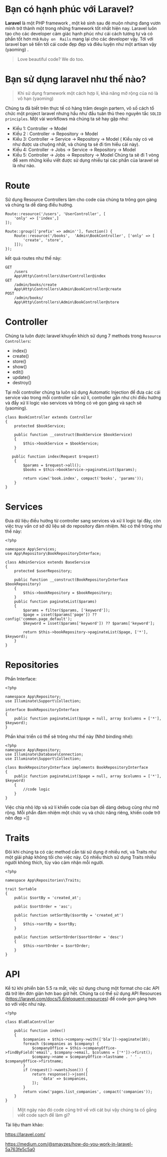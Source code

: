 # Bạn có hạnh phúc với Laravel?
**Laravel** là một PHP framework , một kẻ sinh sau đẻ muộn nhưng đang vươn mình trở thành một trong những framework tốt nhất hiện nay.
Laravel luôn tạo cho các developer cảm giác hạnh phúc như cái cách tương tự và có phần tốt hơn mà `Ruby on  Rails` mang lại cho các developer vậy.
Tới với laravel bạn sẽ tiến tới cái code đẹp đẹp và điêu luyện như một artisan vậy (yaoming) .
> Love beautiful code? We do too.

# Bạn sử dụng laravel như thế nào?
> Khi sử dụng framework một cách hợp lí, khả năng mở rộng của nó là vô hạn (yaoming)

Chúng ta đã biết trên thực tế có hàng trăm desgin partern, vô số cách tổ chức một project laravel nhưng hầu như đầu tuân thủ theo nguyên tắc  `SOLID principles`. 
Một vài workflows mà chúng ta sẽ hay gặp như:
* Kiểu 1: Controller -> Model
* Kiểu 2 : Controller -> Repository -> Model
* Kiểu 3: Controller -> Service -> Repository -> Model ( Kiểu này có vẻ như được ưa chuộng nhất, và chúng ta sẽ đi tìm hiểu cái này).
* Kiểu 4: Controller -> Jobs ->  Service -> Repository -> Model
* Kiểu 5:  Controller -> Jobs ->  Repository -> Model
Chúng ta sẽ đi 1 vòng để xem những kiểu viết được sử dụng nhiều tại các phần của laravel sẽ là như nào.

# Route
Sử dụng  Resource Controllers làm cho code của chúng ta trông gọn gàng và chúng ta dễ dàng điều hướng.
```
Route::resource('/users', 'UserController', [
    'only' => ['index',]
]);

Route::group(['prefix' => admin''], function() {
    Route::resource('/books',  'Admin\BookController', ['only' => [
        'create', 'store',
    ]]);
});
```
kết quả routes như thế này:
```
GET     
    /users          
    App\Http\Controllers\UserController@index
GET     
    /admin/books/create
    App\Http\Controllers\Admin\BookController@create
POST    
    /admin/books/
    App\Http\Controllers\Admin\BookController@store
```
# Controller
Chúng ta luôn được laravel khuyến khích sử dụng 7 methods trong `Resource Controllers`:
* index()
* create()
* store()
* show()
* edit()
* update()
* destroy()

Tại mỗi controller chúng ta luôn sử dụng Automatic Injection để đưa các cái service vào trong mỗi controller cần xử lí,  controller gần như chỉ điều hướng và đẩy xử lí logic vào services và trông có vẻ gọn gàng và sạch sẽ (yaoming).
```
class BookController extends Controller
{
    protected $bookService;

    public function __construct(BookService $bookService)
    {
        $this->bookService = $bookService;
    }

   public function index(Request $request)
    {
        $params = $request->all();
        $books = $this->bookService->paginateList($params);

        return view('book.index', compact('books', 'params'));
    }
}
```

# Services
Đưa dữ liệu điều hướng từ controller sang services và xử lí logic tại đây, còn việc truy vấn cơ sở dữ liệu sẽ do repository đảm nhiệm. Nó có thể trông như thế này:

```
<?php

namespace App\Services;
use App\Repository\BookRepositoryInterface;

class AdminService extends BaseService
{
    protected $userRepository;

    public function __construct(BookRepositoryInterface $bookRepository)
    {
        $this->bookRepository = $bookRepository;
    }
    public function paginateList($params)
    {
        $params = filter($params, ['keyword']);
        $page = isset($params['page']) ?? config('common.page_default');
        $keyword = isset($params['keyword']) ?? $params['keyword'];

        return $this->bookRepository->paginateList($page, ['*'], $keyword);
    }
}
```

# Repositories
Phần Interface:
```
<?php

namespace App\Repository;
use Illuminate\Support\Collection;

interface BookRepositoryInterface
{
    public function paginateList($page = null, array $columns = ['*'], $keyword);
}
```
Phần khai triển có thể sẽ trông như thế này (Nhớ binding nhé):
```
<?php
namespace App\Repository;
use Illuminate\Database\Connection;
use Illuminate\Support\Collection;

class BookRepositoryInterface implements BookRepositoryInterface
{
    public function paginateList($page = null, array $columns = ['*'], $keyword)
    {
        //code logic
    }
}
```
Việc chia nhỏ lớp và xử lí khiến code của bạn dễ dàng debug cũng như mở rộng. Mỗi phần đảm nhiệm một chức vụ và chức năng riêng, khiến code trở nên đẹp =]]
# Traits
Đôi khi chúng ta có các method cần tái sử dụng ở nhiều nơi, và Traits như một giải pháp không tồi cho việc này. Có nhiều thích sử dụng Traits nhiều người không thích, tùy vào cảm nhận mỗi người.

```
<?php

namespace App\Repositories\Traits;

trait Sortable
{
    public $sortBy = 'created_at';

    public $sortOrder = 'asc';

    public function setSortBy($sortBy = 'created_at')
    {
        $this->sortBy = $sortBy;
    }

    public function setSortOrder($sortOrder = 'desc')
    {
        $this->sortOrder = $sortOrder;
    }
}

```


# API
Kể từ khi phiển bản 5.5 ra mắt, việc sử dụng chung một format cho các API đã trở lên đơn giản hơn bao giờ hết. Chúng ta có thể sử dụng API Resources (https://laravel.com/docs/5.6/eloquent-resources) để code gọn gàng hơn so với việc như này.
```
<?php

class BlaBlaController

    public function index()
    {
        $companies = $this->company->with(['bla'])->paginate(10);
        foreach ($companies as $company) {
            $companyOffice = $this->companyOffice->findByField('email', $company->email, $columns = ['*'])->first();
            $company->name = $companyOffice->lastname . ' ' . $companyOffice->firstname;
        }
        if (request()->wantsJson()) {
            return response()->json([
                'data' => $companies,
            ]);
        }
        return view('pages.list_companies', compact('companies'));
    }
}
```
> Một ngày nào đó code cũng trờ về với cát bụi vậy chúng ta cố gắng viết code sạch để làm gì?
> 
Tài liệu tham khảo:

https://laravel.com/

https://medium.com/@smayzes/how-do-you-work-in-laravel-5a763fe5c5a0